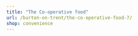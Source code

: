 ```yaml
---
title: "The Co-operative food"
url: /burton-on-trent/the-co-operative-food-7/
shop: convenience
---
```

